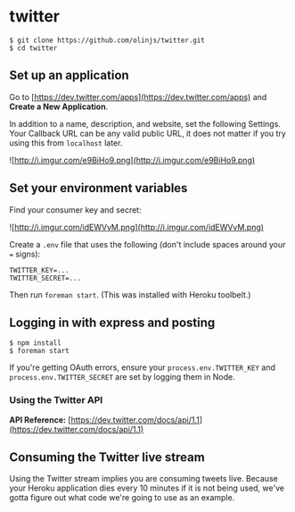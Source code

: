 # twitter

```
$ git clone https://github.com/olinjs/twitter.git
$ cd twitter
```

## Set up an application

Go to [https://dev.twitter.com/apps](https://dev.twitter.com/apps) and **Create a New Application**.

In addition to a name, description, and website, set the following Settings. Your Callback URL can be any valid public URL, it does not matter if you try using this from `localhost` later.

![http://i.imgur.com/e9BiHo9.png](http://i.imgur.com/e9BiHo9.png)

## Set your environment variables

Find your consumer key and secret:

![http://i.imgur.com/idEWVvM.png](http://i.imgur.com/idEWVvM.png)

Create a `.env` file that uses the following (don't include spaces around your `=` signs):

```
TWITTER_KEY=...
TWITTER_SECRET=...
```

Then run `foreman start`. (This was installed with Heroku toolbelt.)

## Logging in with express and posting

```
$ npm install
$ foreman start
```

If you're getting OAuth errors, ensure your `process.env.TWITTER_KEY` and `process.env.TWITTER_SECRET` are set by logging them in Node.

### Using the Twitter API

**API Reference:** [https://dev.twitter.com/docs/api/1.1](https://dev.twitter.com/docs/api/1.1)

## Consuming the Twitter live stream

Using the Twitter stream implies you are consuming tweets live. Because your Heroku application dies every 10 minutes if it is not being used, we've gotta figure out what code we're going to use as an example.
